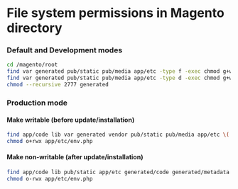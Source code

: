 # File system permissions in Magento directory

### Default and Development modes

```bash
cd /magento/root
find var generated pub/static pub/media app/etc -type f -exec chmod g+w {} +
find var generated pub/static pub/media app/etc -type d -exec chmod g+ws {} +
chmod --recursive 2777 generated
```

### Production mode

#### Make writable (before update/installation)

```sh
find app/code lib var generated vendor pub/static pub/media app/etc \( -type d -or -type f \) -exec chmod g+w {} + 
chmod o+rwx app/etc/env.php
```

#### Make non-writable (after update/installation)

```sh
find app/code lib pub/static app/etc generated/code generated/metadata var/view_preprocessed \( -type d -or -type f \) -exec chmod g-w {} + 
chmod o-rwx app/etc/env.php
```

